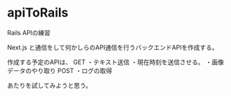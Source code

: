 # apiToRails
Rails APIの練習

Next.js と通信をして何かしらのAPI通信を行うバックエンドAPIを作成する。

作成する予定のAPIは、
GET
・テキスト送信
・現在時刻を送信させる。
・画像データのやり取り
POST
・ログの取得

あたりを試してみようと思う。
